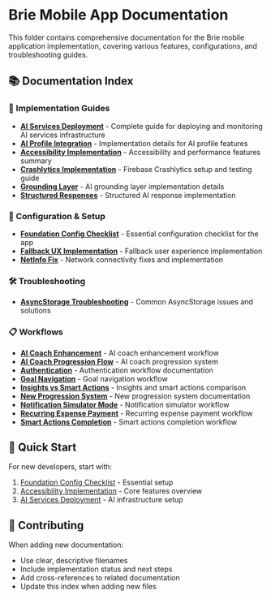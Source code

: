 # Brie Mobile App Documentation

This folder contains comprehensive documentation for the Brie mobile application implementation, covering various features, configurations, and troubleshooting guides.

## 📚 Documentation Index

### 🚀 Implementation Guides

- **[AI Services Deployment](./AI_SERVICES_DEPLOYMENT_README.md)** - Complete guide for deploying and monitoring AI services infrastructure
- **[AI Profile Integration](./AI_PROFILE_INTEGRATION_README.md)** - Implementation details for AI profile features
- **[Accessibility Implementation](./ACCESSIBILITY_IMPLEMENTATION_SUMMARY.md)** - Accessibility and performance features summary
- **[Crashlytics Implementation](./CRASHLYTICS_IMPLEMENTATION.md)** - Firebase Crashlytics setup and testing guide
- **[Grounding Layer](./GROUNDING_LAYER_README.md)** - AI grounding layer implementation details
- **[Structured Responses](./STRUCTURED_RESPONSES_README.md)** - Structured AI response implementation

### 🔧 Configuration & Setup

- **[Foundation Config Checklist](./FOUNDATION_CONFIG_CHECKLIST.md)** - Essential configuration checklist for the app
- **[Fallback UX Implementation](./FALLBACK_UX_IMPLEMENTATION.md)** - Fallback user experience implementation
- **[NetInfo Fix](./NETINFO_FIX_README.md)** - Network connectivity fixes and implementation

### 🛠️ Troubleshooting

- **[AsyncStorage Troubleshooting](./ASYNCSTORAGE_TROUBLESHOOTING.md)** - Common AsyncStorage issues and solutions

### 📋 Workflows

- **[AI Coach Enhancement](./workflows/AI_COACH_ENHANCEMENT.md)** - AI coach enhancement workflow
- **[AI Coach Progression Flow](./workflows/AI_COACH_PROGRESSION_FLOW.md)** - AI coach progression system
- **[Authentication](./workflows/AUTHENTICATION.md)** - Authentication workflow documentation
- **[Goal Navigation](./workflows/GOAL_NAVIGATION.md)** - Goal navigation workflow
- **[Insights vs Smart Actions](./workflows/INSIGHTS_VS_SMART_ACTIONS.md)** - Insights and smart actions comparison
- **[New Progression System](./workflows/NEW_PROGRESSION_SYSTEM.md)** - New progression system documentation
- **[Notification Simulator Mode](./workflows/NOTIFICATION_SIMULATOR_MODE.md)** - Notification simulator workflow
- **[Recurring Expense Payment](./workflows/RECURRING_EXPENSE_PAYMENT.md)** - Recurring expense payment workflow
- **[Smart Actions Completion](./workflows/SMART_ACTIONS_COMPLETION.md)** - Smart actions completion workflow

## 🎯 Quick Start

For new developers, start with:

1. [Foundation Config Checklist](./FOUNDATION_CONFIG_CHECKLIST.md) - Essential setup
2. [Accessibility Implementation](./ACCESSIBILITY_IMPLEMENTATION_SUMMARY.md) - Core features overview
3. [AI Services Deployment](./AI_SERVICES_DEPLOYMENT_README.md) - AI infrastructure setup

## 📝 Contributing

When adding new documentation:

- Use clear, descriptive filenames
- Include implementation status and next steps
- Add cross-references to related documentation
- Update this index when adding new files
